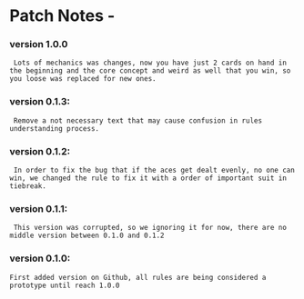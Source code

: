 # Patch Notes - 
### version 1.0.0
     Lots of mechanics was changes, now you have just 2 cards on hand in the beginning and the core concept and weird as well that you win, so you loose was replaced for new ones.
### version 0.1.3:
     Remove a not necessary text that may cause confusion in rules understanding process.
### version 0.1.2:
     In order to fix the bug that if the aces get dealt evenly, no one can win, we changed the rule to fix it with a order of important suit in tiebreak.
     
### version 0.1.1:
     This version was corrupted, so we ignoring it for now, there are no middle version between 0.1.0 and 0.1.2
### version 0.1.0:
    First added version on Github, all rules are being considered a prototype until reach 1.0.0
